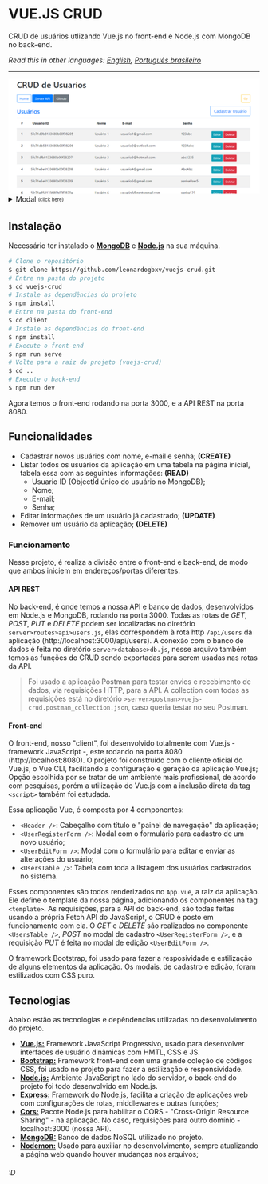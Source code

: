 # VUE.JS CRUD

CRUD de usuários utlizando Vue.js no front-end e Node.js com MongoDB no back-end.

*Read this in other languages: [English](README.md), [Português brasileiro](README.pt-br.md)*
<hr/>
<img src="./client/src/assets/homepage.png" />
<details>
  <summary>Modal <sub><sup>(click here)</sup></sub></summary>
<pre>
<img src="./client/src/assets/modal_cadastro.png" />
<img src="./client/src/assets/modal_editar.png" />
</pre>
</details>

## Instalação

Necessário ter instalado o [**MongoDB**](https://www.mongodb.com/try/download/community "**MongoDB**") e [**Node.js**](https://nodejs.org/en/download/ "**Node.js**") na sua máquina.

```bash
# Clone o repositório
$ git clone https://github.com/leonardogbxv/vuejs-crud.git
# Entre na pasta do projeto
$ cd vuejs-crud
# Instale as dependências do projeto
$ npm install
# Entre na pasta do front-end
$ cd client
# Instale as dependências do front-end
$ npm install
# Execute o front-end
$ npm run serve
# Volte para a raiz do projeto (vuejs-crud)
$ cd ..
# Execute o back-end
$ npm run dev
```

Agora temos o front-end rodando na porta 3000, e a API REST na porta 8080.

## Funcionalidades

- Cadastrar novos usuários com nome, e-mail e senha; **(CREATE)**
- Listar todos os usuários da aplicação em uma tabela na página inicial, tabela essa com as seguintes informações: **(READ)**
  - Usuario ID (ObjectId único do usuário no MongoDB);
  - Nome;
  - E-mail;
  - Senha;
- Editar informações de um usuário já cadastrado; **(UPDATE)**
- Remover um usuário da aplicação; **(DELETE)**

### Funcionamento 

Nesse projeto, é realiza a divisão entre o front-end e back-end, de modo que ambos iniciem em endereços/portas diferentes.

#### API REST

No back-end, é onde temos a nossa API e banco de dados, desenvolvidos em Node.js e MongoDB, rodando na porta 3000. Todas as rotas de *GET*, *POST*, *PUT* e *DELETE* podem ser localizadas no diretório `server>routes>api>users.js`, elas correspondem à rota http `/api/users` da aplicação (http://localhost:3000/api/users). A conexão com o banco de dados é feita no diretório `server>database>db.js`, nesse arquivo também temos as funções do CRUD sendo exportadas para serem usadas nas rotas da API.

> Foi usado a aplicação Postman para testar envios e recebimento de dados, via requisições HTTP, para a API. A collection com todas as requisições está no diretório `>server>postman>vuejs-crud.postman_collection.json`, caso queria testar no seu Postman.

#### Front-end

O front-end, nosso "client", foi desenvolvido totalmente com Vue.js - framework JavaScript -, este rodando na porta 8080 (http://localhost:8080). O projeto foi construído com o cliente oficial do Vue.js, o Vue CLI, facilitando a configuração e geração da aplicação Vue.js; Opção escolhida por se tratar de um ambiente mais profissional, de acordo com pesquisas, porém a utilização do Vue.js com a inclusão direta da tag `<script>` também foi estudada. 

Essa aplicação Vue, é composta por 4 componentes:

- `<Header />`: Cabeçalho com título e "painel de navegação" da aplicação;
- `<UserRegisterForm />`: Modal com o formulário para cadastro de um novo usuário;
- `<UserEditForm />`: Modal com o formulário para editar e enviar as alterações do usuário;
- `<UsersTable />`: Tabela com toda a listagem dos usuários cadastrados no sistema.

Esses componentes são todos renderizados no `App.vue`, a raiz da aplicação. Ele define o template da nossa página, adicionando os componentes na tag `<template>`.
As requisições, para a API do back-end, são todas feitas usando a própria Fetch API do JavaScript, o CRUD é posto em funcionamento com ela. O *GET* e *DELETE* são realizados no componente `<UsersTable />`, *POST* no modal de cadastro `<UserRegisterForm />`, e a requisição *PUT* é feita no modal de edição `<UserEditForm />`.

O framework Bootstrap, foi usado para fazer a resposividade e estilização de alguns elementos da aplicação. Os modais, de cadastro e edição, foram estilizados com CSS puro.

## Tecnologias

Abaixo estão as tecnologias e depêndencias utilizadas no desenvolvimento do projeto.

- [**Vue.js:**](https://vuejs.org/ "**Vue.js:**") Framework JavaScript Progressivo, usado para desenvolver interfaces de usuário dinâmicas com HMTL, CSS e JS.
- [**Bootstrap:**](https://getbootstrap.com/docs/4.5/getting-started/introduction/ "**Bootstrap:**") Framework front-end com uma grande coleção de códigos CSS, foi usado no projeto para fazer a estilização e responsividade.
- [**Node.js:**](https://nodejs.org/en/docs/ "**Node.js:**") Ambiente JavaScript no lado do servidor, o back-end do projeto foi todo desenvolvido em Node.js.
- [**Express:**](https://github.com/expressjs/express "**Express:**") Framework do Node.js, facilita a criação de aplicações web com configurações de rotas, middlewares e outras funções;
- [**Cors:**](https://www.npmjs.com/package/cors "**Cors:**") Pacote Node.js para habilitar o CORS - "Cross-Origin Resource Sharing" - na aplicação. No caso, requisições para outro domínio - localhost:3000 (nossa API).
- [**MongoDB:**](https://docs.mongodb.com/ "**MongoDB:**") Banco de dados NoSQL utilizado no projeto.
- [**Nodemon:**](https://github.com/remy/nodemon "**Nodemon:**") Usado para auxiliar no desenvolvimento, sempre atualizando a página web quando houver mudanças nos arquivos;

###### :D
